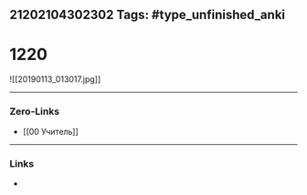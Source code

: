 21202104302302
Tags: #type_unfinished_anki 
---
# 1220

![[20190113_013017.jpg]]

---
### Zero-Links
- [[00 Учитель]]
---
### Links
-